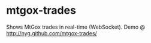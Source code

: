 mtgox-trades
============

Shows MtGox trades in real-time (WebSocket).
Demo @ http://nyg.github.com/mtgox-trades/
